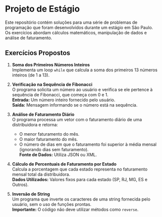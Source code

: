 # Projeto de Estágio

Este repositório contém soluções para uma série de problemas de programação que foram desenvolvidos durante um estágio em São Paulo. Os exercícios abordam cálculos matemáticos, manipulação de dados e análise de faturamento.

## Exercícios Propostos

1. **Soma dos Primeiros Números Inteiros**  
   Implementa um loop `while` que calcula a soma dos primeiros 13 números inteiros (de 1 a 13). 

2. **Verificação na Sequência de Fibonacci**  
   O programa solicita um número ao usuário e verifica se ele pertence à sequência de Fibonacci, que começa com 0 e 1.  
   **Entrada:** Um número inteiro fornecido pelo usuário.  
   **Saída:** Mensagem informando se o número está na sequência.

3. **Análise de Faturamento Diário**  
   O programa processa um vetor com o faturamento diário de uma distribuidora e retorna:
   - O menor faturamento do mês.
   - O maior faturamento do mês.
   - O número de dias em que o faturamento foi superior à média mensal (ignorando dias sem faturamento).  
   **Fonte de Dados:** Utiliza JSON ou XML.

4. **Cálculo de Percentuais de Faturamento por Estado**  
   Calcula a porcentagem que cada estado representa no faturamento mensal total da distribuidora.  
   **Dados Utilizados:** Valores fixos para cada estado (SP, RJ, MG, ES e Outros).

5. **Inversão de String**  
   Um programa que inverte os caracteres de uma string fornecida pelo usuário, sem o uso de funções prontas.  
   **Importante:** O código não deve utilizar métodos como `reverse`.
